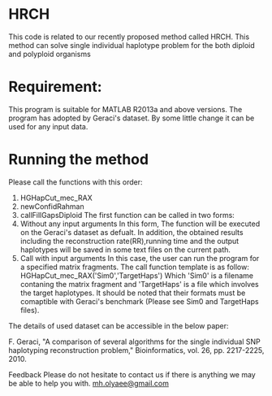 # HRCH
This code is related to our recently proposed method called HRCH. This method can solve single individual haplotype problem for the both diploid and polyploid organisms
# Requirement:
This program is suitable for MATLAB R2013a and above versions. The program has adopted by Geraci's dataset. By some little change it can be used for any input data.

# Running the method
Please call the functions with this order:
1) HGHapCut_mec_RAX
2) newConfidRahman
3) callFillGapsDiploid
The first function can be called in two forms:
1) Without any input arguments
In this form, The function will be executed on the Geraci's dataset as defualt. In addition, the obtained results including the reconstruction rate(RR),running time and the output haplotypes will be saved in some text files on the current path.
2) Call with input arguments
In this case, the user can run the program for a specified matrix fragments. The call function template is as follow:
HGHapCut_mec_RAX('Sim0','TargetHaps')
Which 'Sim0' is a filename contaning the matrix fragment and 'TargetHaps' is a file which involves the target haplotypes.
It should be noted that their formats must be comaptible with Geraci's benchmark (Please see Sim0 and TargetHaps files).

The details of used dataset can be accessible in the below paper:

F. Geraci, "A comparison of several algorithms for the single individual SNP haplotyping reconstruction problem," Bioinformatics, vol. 26, pp. 2217-2225, 2010.

Feedback
Please do not hesitate to contact us if there is anything we may be able to help you with.
mh.olyaee@gmail.com
